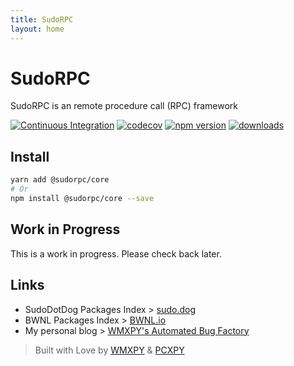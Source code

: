 ```yaml
---
title: SudoRPC
layout: home
---
```


# SudoRPC

SudoRPC is an remote procedure call (RPC) framework

[![Continuous Integration](https://github.com/SudoRPC/SudoRPC-TypeScript-Core/actions/workflows/ci.yml/badge.svg)](https://github.com/SudoRPC/SudoRPC-TypeScript-Core/actions/workflows/ci.yml)
[![codecov](https://codecov.io/gh/SudoRPC/SudoRPC-TypeScript-Core/branch/main/graph/badge.svg)](https://codecov.io/gh/SudoRPC/SudoRPC-TypeScript-Core)
[![npm version](https://badge.fury.io/js/%40sudorpc%2Fcore.svg)](https://badge.fury.io/js/%40sudorpc%2Fcore)
[![downloads](https://img.shields.io/npm/dm/@sudorpc/core.svg)](https://www.npmjs.com/package/@sudorpc/core)

## Install

```sh
yarn add @sudorpc/core
# Or
npm install @sudorpc/core --save
```

## Work in Progress

This is a work in progress. Please check back later.

## Links

-   SudoDotDog Packages Index > [sudo.dog](https://sudo.dog)
-   BWNL Packages Index > [BWNL.io](https://bwnl.io)
-   My personal blog > [WMXPY's Automated Bug Factory](https://mengw.io)

> Built with Love by [WMXPY](https://github.com/WMXPY) & [PCXPY](https://github.com/PCXPY)
